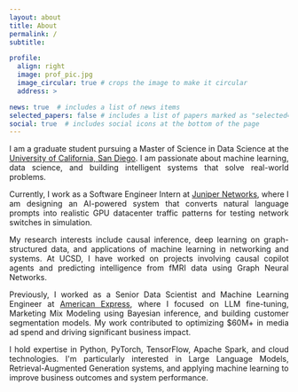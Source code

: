 ```yaml
---
layout: about
title: About
permalink: /
subtitle:

profile:
  align: right
  image: prof_pic.jpg
  image_circular: true # crops the image to make it circular
  address: >

news: true  # includes a list of news items
selected_papers: false # includes a list of papers marked as "selected={true}"
social: true  # includes social icons at the bottom of the page
---
```

<p align="justify">
I am a graduate student pursuing a Master of Science in Data Science at the <a href="https://datascience.ucsd.edu/">University of California, San Diego</a>. I am passionate about machine learning, data science, and building intelligent systems that solve real-world problems.
</p>

<p align="justify">
Currently, I work as a Software Engineer Intern at <a href="https://www.juniper.net/">Juniper Networks</a>, where I am designing an AI-powered system that converts natural language prompts into realistic GPU datacenter traffic patterns for testing network switches in simulation.
</p>

<p align="justify">
My research interests include causal inference, deep learning on graph-structured data, and applications of machine learning in networking and systems. At UCSD, I have worked on projects involving causal copilot agents and predicting intelligence from fMRI data using Graph Neural Networks.
</p>

<p align="justify">
Previously, I worked as a Senior Data Scientist and Machine Learning Engineer at <a href="https://www.americanexpress.com/">American Express</a>, where I focused on LLM fine-tuning, Marketing Mix Modeling using Bayesian inference, and building customer segmentation models. My work contributed to optimizing $60M+ in media ad spend and driving significant business impact.
</p>

<p align="justify">
I hold expertise in Python, PyTorch, TensorFlow, Apache Spark, and cloud technologies. I'm particularly interested in Large Language Models, Retrieval-Augmented Generation systems, and applying machine learning to improve business outcomes and system performance.
</p>

<!--- Put your address / P.O. box / other info right below your picture. You can also disable any these elements by editing `profile` property of the YAML header of your `_pages/about.md`. Edit `_bibliography/papers.bib` and Jekyll will render your [publications page](/al-folio/publications/) automatically.

Link to your social media connections, too. This theme is set up to use [Font Awesome icons](http://fortawesome.github.io/Font-Awesome/) and [Academicons](https://jpswalsh.github.io/academicons/), like the ones below. Add your Facebook, Twitter, LinkedIn, Google Scholar, or just disable all of them. -->

